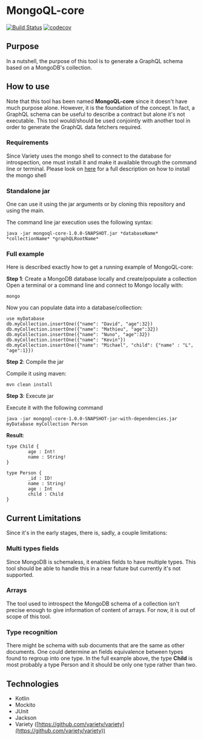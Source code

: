 # MongoQL-core
[![Build Status](https://travis-ci.org/Hellorin/codility-lessons.svg?branch=master)](https://travis-ci.org/Hellorin/codility-lessons)
[![codecov](https://codecov.io/gh/Hellorin/MongoQL-core/branch/master/graph/badge.svg)](https://codecov.io/gh/Hellorin/MongoQL-core)

## Purpose
In a nutshell, the purpose of this tool is to generate a GraphQL schema based on a MongoDB's collection.

## How to use
Note that this tool has been named **MongoQL-core** since it doesn't have much purpose alone. However, it is the foundation of the concept. In fact, a GraphQL schema can be useful to describe a contract but alone it's not executable. This tool would/should be used conjointly with another tool in order to generate the GraphQL data fetchers required.

### Requirements
Since Variety uses the mongo shell to connect to the database for introspection, one must install it and make it available through the command line or terminal. Please look on [here](https://docs.mongodb.com/manual/administration/install-community/) for a full description on how to install the mongo shell

### Standalone jar
One can use it using the jar arguments or by cloning this repository and using the main.

The command line jar execution uses the following syntax:
```
java -jar mongoql-core-1.0.0-SNAPSHOT.jar *databaseName* *collectionName* *graphQLRootName*
```

### Full example
Here is described exactly how to get a running example of MongoQL-core:

__Step 1__: Create a MongoDB database locally and create/populate a collection
Open a terminal or a command line and connect to Mongo locally with:
```
mongo
```
Now you can populate data into a database/collection:
```
use myDatabase
db.myCollection.insertOne({"name": "David", "age":32})
db.myCollection.insertOne({"name": "Mathieu", "age":32})
db.myCollection.insertOne({"name": "Nuno", "age":32})
db.myCollection.insertOne({"name": "Kevin"})
db.myCollection.insertOne({"name": "Michael", "child": {"name" : "L", "age":1}})
```

__Step 2__: Compile the jar

Compile it using maven:
```
mvn clean install
```

__Step 3__: Execute jar

Execute it with the following command
```
java -jar mongoql-core-1.0.0-SNAPSHOT-jar-with-dependencies.jar myDatabase myCollection Person
```
__Result__:
```
type Child {
        age : Int!
        name : String!
}

type Person {
        _id : ID!
        name : String!
        age : Int
        child : Child
}

```

## Current Limitations
Since it's in the early stages, there is, sadly, a couple limitations:

### Multi types fields
Since MongoDB is schemaless, it enables fields to have multiple types. This tool should be able to handle this in a near future but currently it's not supported.

### Arrays
The tool used to introspect the MongoDB schema of a collection isn't precise enough to give information of content of arrays. For now, it is out of scope of this tool.

### Type recognition
There might be schema with sub documents that are the same as other documents. One could determine an fields equivalence between types found to regroup into one type. In the full example above, the type **Child** is most probably a type Person and it should be only one type rather than two.

## Technologies
- Kotlin
- Mockito
- JUnit
- Jackson
- Variety ([https://github.com/variety/variety](https://github.com/variety/variety))
